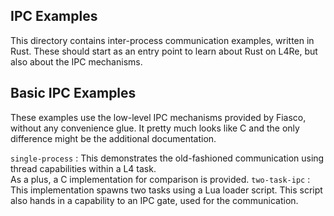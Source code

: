 IPC Examples
------------

This directory contains inter-process communication examples, written in Rust.
These should start as an entry point to learn about Rust on L4Re, but also about
the IPC mechanisms.

Basic IPC Examples
------------------

These examples use the low-level IPC mechanisms provided by Fiasco, without any
convenience glue. It pretty much looks like C and the only difference might be
the additional documentation.

`single-process`
:   This demonstrates the old-fashioned communication using thread
    capabilities within a L4 task.\
    As a plus, a C implementation for comparison is provided.
`two-task-ipc`
:   This implementation spawns two tasks using a Lua loader script. This script
    also hands in a capability to an IPC gate, used for the communication.

